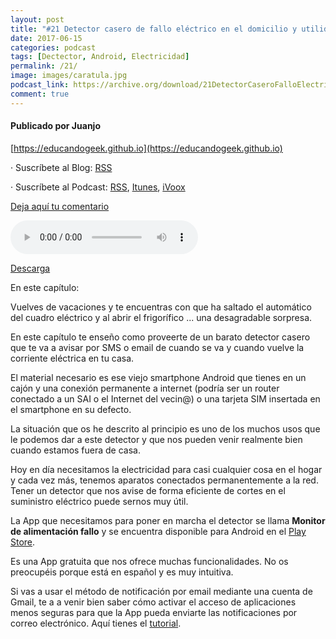 ```yaml
---
layout: post
title: "#21 Detector casero de fallo eléctrico en el domicilio y utilidades"
date: 2017-06-15
categories: podcast
tags: [Dectector, Android, Electricidad]
permalink: /21/
image: images/caratula.jpg
podcast_link: https://archive.org/download/21DetectorCaseroFalloElectricoUtilidades/21-detector-casero-fallo-electrico-utilidades.mp3
comment: true
---
```


#### Publicado por Juanjo

[https://educandogeek.github.io](https://educandogeek.github.io)

· Suscríbete al Blog: [RSS](http://feeds.feedburner.com/educandogeekblog)

· Suscríbete al Podcast: [RSS](http://feeds.feedburner.com/educandogeek), [Itunes](https://itunes.apple.com/es/podcast/educando-geek/id1110060146?mt=2), [iVoox](https://www.ivoox.com/podcast-educando-geek_sq_f1289274_1.html)

[Deja aquí tu comentario](https://educandogeek.github.io/21/)

<audio controls>
  <source src="{{ page.podcast_link }}" type="audio/mp3">
</audio>


[Descarga][Mp3]


En este capítulo:


Vuelves de vacaciones y te encuentras con que ha saltado el automático del cuadro eléctrico y al abrir el frigorífico ... una desagradable sorpresa.

En este capítulo te enseño como proveerte de un barato detector casero que te va a avisar por SMS o email de cuando se va y cuando vuelve la corriente eléctrica en tu casa.

El material necesario es ese viejo smartphone Android que tienes en un cajón y una conexión permanente a internet (podría ser un router conectado a un SAI o el Internet del vecin@) o una tarjeta SIM insertada en el smartphone en su defecto.

La situación que os he descrito al principio es uno de los muchos usos que le podemos dar a este detector y que nos pueden venir realmente bien cuando estamos fuera de casa.

Hoy en día necesitamos la electricidad para casi cualquier cosa en el hogar y cada vez más, tenemos aparatos conectados permanentemente a la red. Tener un detector que nos avise de forma eficiente de cortes en el suministro eléctrico puede sernos muy útil.

La App que necesitamos para poner en marcha el detector se llama **Monitor de alimentación fallo** y se encuentra disponible para Android en el [Play Store](https://play.google.com/store/apps/details?id=com.sqzsoft.powerfailuremonitorfree&;hl=es).

Es una App gratuita que nos ofrece muchas funcionalidades. No os preocupéis porque está en español y es muy intuitiva.

Si vas a usar el método de notificación por email mediante una cuenta de Gmail, te a a venir bien saber cómo activar el acceso de aplicaciones menos seguras para que la App pueda enviarte las notificaciones por correo electrónico. Aquí tienes el [tutorial](https://support.google.com/accounts/answer/6010255?hl=es).



[Mp3]: https://archive.org/download/21DetectorCaseroFalloElectricoUtilidades/21-detector-casero-fallo-electrico-utilidades.mp3